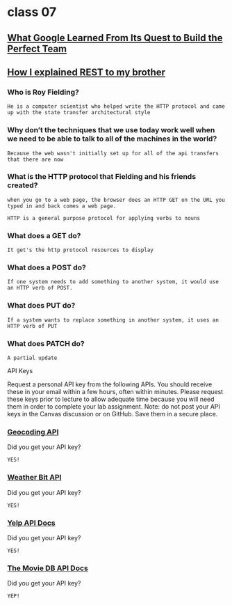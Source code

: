 # class 07

## [What Google Learned From Its Quest to Build the Perfect Team](https://www.google.com/amp/mobile.nytimes.com/2016/02/28/magazine/what-google-learned-from-its-quest-to-build-the-perfect-team.amp.html)

## [How I explained REST to my brother](https://gist.github.com/brookr/5977550)

### Who is Roy Fielding?

    He is a computer scientist who helped write the HTTP protocol and came up with the state transfer architectural style

### Why don’t the techniques that we use today work well when we need to be able to talk to all of the machines in the world?

    Because the web wasn't initially set up for all of the api transfers that there are now

### What is the HTTP protocol that Fielding and his friends created?

    when you go to a web page, the browser does an HTTP GET on the URL you typed in and back comes a web page.

    HTTP is a general purpose protocol for applying verbs to nouns

### What does a GET do?

    It get's the http protocol resources to display

### What does a POST do?

    If one system needs to add something to another system, it would use an HTTP verb of POST.

### What does PUT do?

    If a system wants to replace something in another system, it uses an HTTP verb of PUT

### What does PATCH do?

    A partial update

API Keys

Request a personal API key from the following APIs. You should receive these in your email within a few hours, often within minutes. Please request these keys prior to lecture to allow adequate time because you will need them in order to complete your lab assignment. Note: do not post your API keys in the Canvas discussion or on GitHub. Save them in a secure place.

### [Geocoding API](https://locationiq.com/)

Did you get your API key?

    YES!

### [Weather Bit API](https://www.weatherbit.io/)

Did you get your API key?

    YES!

### [Yelp API Docs](https://www.yelp.com/developers/documentation/v3/business_search)

Did you get your API key?

    YES!


### [The Movie DB API Docs](https://developers.themoviedb.org/3/getting-started/introduction)

Did you get your API key?

    YEP!